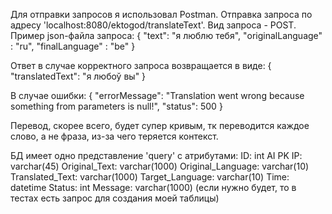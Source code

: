Для отправки запросов я использовал Postman.
Отправка запроса по адресу 'localhost:8080/ektogod/translateText'. Вид запроса - POST.
Пример json-файла запроса:
{
    "text": "я люблю тебя",
    "originalLanguage" : "ru",
    "finalLanguage" : "be"
} 

Ответ в случае корректного запроса возвращается в виде:
{
    "translatedText": "я любоў вы"
}

В случае ошибки:
{
    "errorMessage": "Translation went wrong because something from parameters is null!",
    "status": 500
}

Перевод, скорее всего, будет супер кривым, тк переводится каждое слово, а не фраза, из-за чего теряется контекст.

БД имеет одно представление 'query' с атрибутами:
ID: int AI PK
IP: varchar(45)
Original_Text: varchar(1000)
Original_Language: varchar(10)
Translated_Text: varchar(1000)
Target_Language: varchar(10)
Time: datetime
Status: int
Message: varchar(1000)
(если нужно будет, то в тестах есть запрос для создания моей таблицы)

